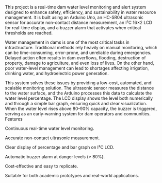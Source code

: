 This project is a real-time dam water level monitoring and alert system designed to enhance safety, efficiency, and sustainability in water resource management. It is built using an Arduino Uno, an HC-SR04 ultrasonic sensor for accurate non-contact distance measurement, an I²C 16×2 LCD for real-time display, and a buzzer alarm that activates when critical thresholds are reached.

Water management in dams is one of the most critical tasks in infrastructure. Traditional methods rely heavily on manual monitoring, which can be time-consuming, error-prone, and unreliable during emergencies. Delayed action often results in dam overflows, flooding, destruction of property, damage to agriculture, and even loss of lives. On the other hand, poor water-level management can lead to shortages affecting irrigation, drinking water, and hydroelectric power generation.

This system solves these issues by providing a low-cost, automated, and scalable monitoring solution. The ultrasonic sensor measures the distance to the water surface, and the Arduino processes this data to calculate the water level percentage. The LCD display shows the level both numerically and through a simple bar graph, ensuring quick and clear visualization. When the water level rises above 80–90% capacity, the buzzer is triggered, serving as an early-warning system for dam operators and communities.
Features

Continuous real-time water level monitoring.

Accurate non-contact ultrasonic measurement.

Clear display of percentage and bar graph on I²C LCD.

Automatic buzzer alarm at danger levels (≥ 80%).

Cost-effective and easy to replicate.

Suitable for both academic prototypes and real-world applications.
